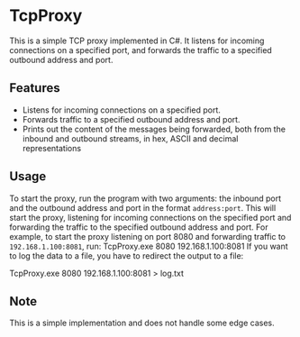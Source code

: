 
# TcpProxy

This is a simple TCP proxy implemented in C#. It listens for incoming connections on a specified port, 
and forwards the traffic to a specified outbound address and port.

## Features

- Listens for incoming connections on a specified port.
- Forwards traffic to a specified outbound address and port.
- Prints out the content of the messages being forwarded, both from the inbound and outbound streams, in hex, ASCII and decimal representations

## Usage

To start the proxy, run the program with two arguments: the inbound port and the outbound address and port in the format `address:port`.
This will start the proxy, listening for incoming connections on the specified port and forwarding the traffic to the specified outbound address and port.
For example, to start the proxy listening on port 8080 and forwarding traffic to `192.168.1.100:8081`, run:
TcpProxy.exe 8080 192.168.1.100:8081
If you want to log the data to a file, you have to redirect the output to a file:

TcpProxy.exe 8080 192.168.1.100:8081 > log.txt

## Note

This is a simple implementation and does not handle some edge cases.
